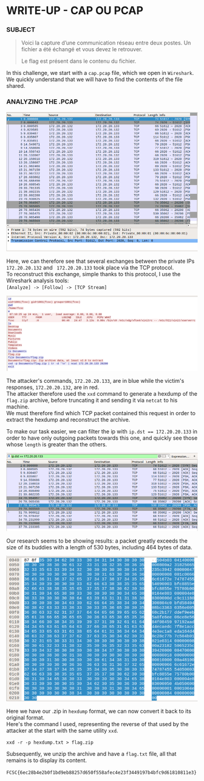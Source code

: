 # WRITE-UP - CAP OU PCAP

### SUBJECT

> Voici la capture d’une communication réseau entre deux postes. Un fichier a été échangé et vous devez le retrouver.
> 
> Le flag est présent dans le contenu du fichier.

In this challenge, we start with a `cap.pcap` file, which we open in `Wireshark`.
We quickly understand that we will have to find the contents of the file shared.  

### ANALYZING THE .PCAP

![pcap-analysis](/images/pcap-first-analyze.png)

Here, we can therefore see that several exchanges between the private IPs `172.20.20.132` and ` 172.20.20.133` took place via the TCP protocol.  
To reconstruct this exchange, simple thanks to this protocol, I use the Wireshark analysis tools:  
`[Analyze] -> [Follow] -> [TCP Stream]`  

![tcp-stream](/images/tcp-stream.png)

The attacker's commands, `172.20.20.133`, are in blue while the victim's responses, `172.20.20.132`, are in red.  
The attacker therefore used the `xxd` command to generate a hexdump of the `flag.zip` archive, before truncating it and sending it via `netcat` to his machine.  
We must therefore find which TCP packet contained this request in order to extract the hexdump and reconstruct the archive.  

To make our task easier, we can filter the ip with `ip.dst == 172.20.20.133` in order to have only outgoing packets towards this one, and quickly see those whose `length` is greater than the others.  

![ip-dest](/images/ip-dest.png)

Our research seems to be showing results: a packet greatly exceeds the size of its buddies with a length of 530 bytes, including 464 bytes of data.

![data-incoming](/images/data-incoming.png)
 
Here we have our .zip in `hexdump` format, we can now convert it back to its original format.  
Here's the command I used, representing the reverse of that used by the attacker at the start with the same utility `xxd`.  

```
xxd -r -p hexdump.txt > flag.zip
```

Subsequently, we unzip the archive and have a `flag.txt` file, all that remains is to display its content.  

`FCSC{6ec28b4e2b0f1bd9eb88257d650f558afec4e23f3449197b4bfc9d61810811e3}`
